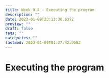 ```yaml
---
title: Week 9.4 - Executing the program
description: ""
date: 2023-01-08T23:13:30.637Z
preview: ""
draft: false
tags: ""
categories: ""
lastmod: 2023-01-09T01:27:42.958Z
---
```

# Executing the program